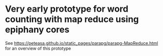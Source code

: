# Very early prototype for word counting with map reduce using epiphany cores

See https://peteasa.github.io/static_pages/parapg/parapg-MapReduce.html for an overview of this prototype
